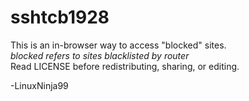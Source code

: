 # sshtcb1928
This is an in-browser way to access "blocked" sites.\
*blocked refers to sites blacklisted by router*\
Read LICENSE before redistributing, sharing, or editing.

-LinuxNinja99
